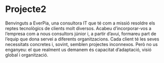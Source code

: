 # Projecte2
Benvinguts a EverPia, una consultora IT que té com a missió resoldre els reptes tecnològics de clients molt diversos. Acabeu d’incorporar-vos a l’empresa com a nous consultors júnior i, a partir d’avui, formareu part de l’equip que dona servei a diferents organitzacions. Cada client té les seves necessitats concretes i, sovint, semblen projectes inconnexos. Però no us enganyeu: el que realment us demanem és capacitat d’adaptació, visió global i organització.
